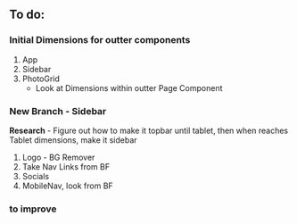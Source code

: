 ## To do:

### Initial Dimensions for outter components

1. App
2. Sidebar
3. PhotoGrid
    - Look at Dimensions within outter Page Component

### New Branch - Sidebar

**Research** - Figure out how to make it topbar until tablet, then when reaches Tablet dimensions, make it sidebar

1. Logo - BG Remover
2. Take Nav Links from BF
3. Socials
4. MobileNav, look from BF

### to improve
